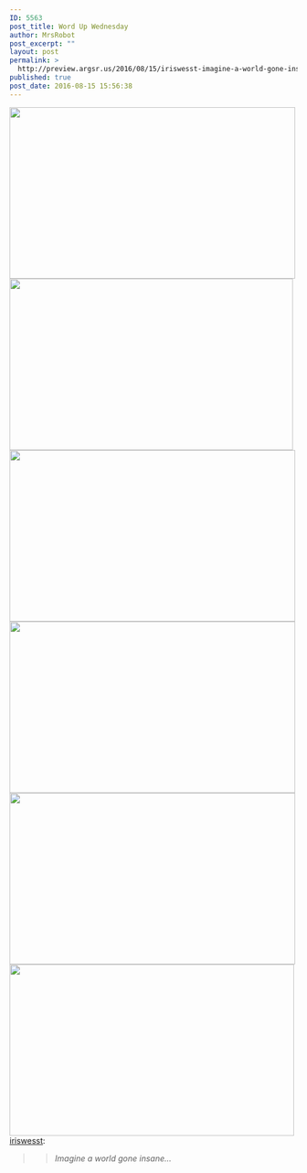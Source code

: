 ```yaml
---
ID: 5563
post_title: Word Up Wednesday
author: MrsRobot
post_excerpt: ""
layout: post
permalink: >
  http://preview.argsr.us/2016/08/15/iriswesst-imagine-a-world-gone-insane/
published: true
post_date: 2016-08-15 15:56:38
---
```

<div class="row clearit">
<div class="photo-data count-1">
<div class="pxu-photo"><img src="http://68.media.tumblr.com/cf6c6020335a1e404ec825e0dbc477be/tumblr_obr4pzRliW1qz5sbzo1_500.jpg" width="500" height="300" data-highres="http://68.media.tumblr.com/cf6c6020335a1e404ec825e0dbc477be/tumblr_obr4pzRliW1qz5sbzo1_500.jpg" data-width="500" data-height="300" data-count="1" /></div>
</div>
</div>
<div class="row clearit">
<div class="photo-data count-1">
<div class="pxu-photo"><img src="http://68.media.tumblr.com/b15abf53158220010dffc72bceef990b/tumblr_obr4pzRliW1qz5sbzo2_500.jpg" width="496" height="300" data-highres="http://68.media.tumblr.com/b15abf53158220010dffc72bceef990b/tumblr_obr4pzRliW1qz5sbzo2_500.jpg" data-width="496" data-height="300" data-count="2" /></div>
</div>
</div>
<div class="row clearit">
<div class="photo-data count-1">
<div class="pxu-photo"><img src="http://68.media.tumblr.com/9c6f1d90d6f4dacefff6ecf25e078ec8/tumblr_obr4pzRliW1qz5sbzo3_500.jpg" width="500" height="300" data-highres="http://68.media.tumblr.com/9c6f1d90d6f4dacefff6ecf25e078ec8/tumblr_obr4pzRliW1qz5sbzo3_500.jpg" data-width="500" data-height="300" data-count="3" /></div>
</div>
</div>
<div class="row clearit">
<div class="photo-data count-1">
<div class="pxu-photo"><img src="http://68.media.tumblr.com/1f05e33b751dc655df8bed4fcedfca34/tumblr_obr4pzRliW1qz5sbzo4_500.jpg" width="500" height="300" data-highres="http://68.media.tumblr.com/1f05e33b751dc655df8bed4fcedfca34/tumblr_obr4pzRliW1qz5sbzo4_500.jpg" data-width="500" data-height="300" data-count="4" /></div>
</div>
</div>
<div class="row clearit">
<div class="photo-data count-1">
<div class="pxu-photo"><img src="http://68.media.tumblr.com/d667371180651eef57b1988d08397dd7/tumblr_obr4pzRliW1qz5sbzo5_500.jpg" width="500" height="300" data-highres="http://68.media.tumblr.com/d667371180651eef57b1988d08397dd7/tumblr_obr4pzRliW1qz5sbzo5_500.jpg" data-width="500" data-height="300" data-count="5" /></div>
</div>
</div>
<div class="row clearit">
<div class="photo-data count-1">
<div class="pxu-photo"><img src="http://68.media.tumblr.com/7102955cfddb67dec7e1b5137268c5f7/tumblr_obr4pzRliW1qz5sbzo6_500.jpg" width="498" height="300" data-highres="http://68.media.tumblr.com/7102955cfddb67dec7e1b5137268c5f7/tumblr_obr4pzRliW1qz5sbzo6_500.jpg" data-width="498" data-height="300" data-count="6" /></div>
</div>
</div>
<a class="tumblr_blog" href="http://iriswesst.tumblr.com/post/148791406023">iriswesst</a>:
<blockquote>
<blockquote><i>Imagine a world gone insane…</i></blockquote>
</blockquote>